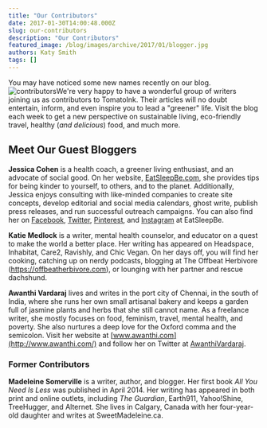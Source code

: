 ```yaml
---
title: "Our Contributors"
date: 2017-01-30T14:00:48.000Z
slug: our-contributors
description: "Our Contributors"
featured_image: /blog/images/archive/2017/01/blogger.jpg
authors: Katy Smith
tags: []
---
```


You may have noticed some new names recently on our blog. ![contributors](/blog/images/archive/2017/01/blogger.jpg)We're very happy to have a wonderful group of writers joining us as contributors to TomatoInk. Their articles will no doubt entertain, inform, and even inspire you to lead a "greener" life. Visit the blog each week to get a new perspective on sustainable living, eco-friendly travel, healthy (_and delicious_) food, and much more.

## Meet Our Guest Bloggers

**Jessica Cohen** is a health coach, a greener living enthusiast, and an advocate of social good. On her website, [EatSleepBe.com](http://eatsleepbe.com), she provides tips for being kinder to yourself, to others, and to the planet. Additionally, Jessica enjoys consulting with like-minded companies to create site concepts, develop editorial and social media calendars, ghost write, publish press releases, and run successful outreach campaigns. You can also find her on [Facebook](http://facebook.com/eatsleepbe), [Twitter](http://twitter.com/eatsleepbe), [Pinterest](http://pinterest.com/eatsleepbe), and [Instagram](http://instagram.com/eatsleepbe) at EatSleepBe.

**Katie Medlock** is a writer, mental health counselor, and educator on a quest to make the world a better place. Her writing has appeared on Headspace, Inhabitat, Care2, Ravishly, and Chic Vegan. On her days off, you will find her cooking, catching up on nerdy podcasts, blogging at The Offbeat Herbivore (<https://offbeatherbivore.com>), or lounging with her partner and rescue dachshund.

**Awanthi Vardaraj** lives and writes in the port city of Chennai, in the south of India, where she runs her own small artisanal bakery and keeps a garden full of jasmine plants and herbs that she still cannot name. As a freelance writer, she mostly focuses on food, feminism, travel, mental health, and poverty. She also nurtures a deep love for the Oxford comma and the semicolon. Visit her website at [www.awanthi.com](http://www.awanthi.com/) and follow her on Twitter at [AwanthiVardaraj](https://twitter.com/AwanthiVardaraj).

### Former Contributors

**Madeleine Somerville** is a writer, author, and blogger. Her first book _All You Need Is Less_ was published in April 2014\. Her writing has appeared in both print and online outlets, including _The Guardian_, Earth911, Yahoo!Shine, TreeHugger, and Alternet. She lives in Calgary, Canada with her four-year-old daughter and writes at SweetMadeleine.ca.